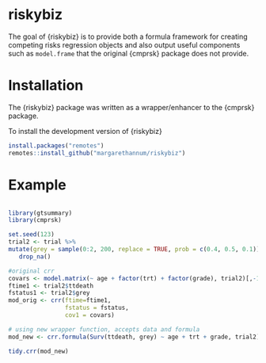 
<!-- README.md is generated from README.Rmd. Please edit that file -->

# riskybiz

<!-- badges: start -->

<!-- badges: end -->

The goal of {riskybiz} is to provide both a formula framework for
creating competing risks regression objects and also output useful
components such as `model.frame` that the original {cmprsk} package does
not provide.

# Installation

The {riskybiz} package was written as a wrapper/enhancer to the {cmprsk}
package.

To install the development version of {riskybiz}

``` r
install.packages("remotes")
remotes::install_github("margarethannum/riskybiz")
```

# Example

``` r

library(gtsummary)
library(cmprsk)

set.seed(123)
trial2 <- trial %>%
mutate(grey = sample(0:2, 200, replace = TRUE, prob = c(0.4, 0.5, 0.1))) %>%
   drop_na()

#original crr
covars <- model.matrix(~ age + factor(trt) + factor(grade), trial2)[,-1]
ftime1 <- trial2$ttdeath
fstatus1 <- trial2$grey
mod_orig <- crr(ftime=ftime1,
                fstatus = fstatus,
                cov1 = covars)

# using new wrapper function, accepts data and formula
mod_new <- crr.formula(Surv(ttdeath, grey) ~ age + trt + grade, trial2)

tidy.crr(mod_new)
```

<!-- ## Installation -->

<!-- You can install the development version from [GitHub](https://github.com/) with: -->

<!-- ``` r -->

<!-- # install.packages("devtools") -->

<!-- devtools::install_github("margarethannum/riskybusiness") -->

<!-- ``` -->
